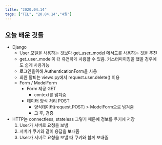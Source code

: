 ```yaml
---
title: "2020.04.14"
tags: ["TIL", "20.04.14","4월"]
---
```


## 오늘 배운 것들

- Django
  - User 모델을 사용하는 것보다 get_user_model 메서드를 사용하는 것을 추천
  - get_user_model이 더 유연하게 사용할 수 있음. 커스터마이징을 했을 경우에도 쉽게 사용가능
  - 로그인을위해 AuthenticationForm을 사용
  - 회원 탈퇴는 views.py에서 request.user.delete() 이용
  - Form / ModelForm 
    - Form 제공 GET
      - context를 넘겨줌
    - 데이터 양식 처리 POST
      - 양식데이터(request.POST) > ModelForm으로 넘겨줌
      - 그 후, 검증
- HTTP는 connectless, stateless 그렇기 때문에 정보를 쿠키에 저장
  1. User가 서버로 요청을 보냄
  2. 서버가 쿠키와 같이 응답을 보내줌
  3. User가 서버로 요청을 보낼 때 쿠키와 함께 보내줌


